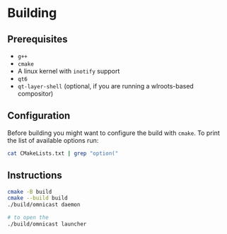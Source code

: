 # Building

## Prerequisites

- `g++`
- `cmake`
- A linux kernel with `inotify` support
- `qt6`
- `qt-layer-shell` (optional, if you are running a wlroots-based compositor)

## Configuration

Before building you might want to configure the build with `cmake`.
To print the list of available options run:

```bash
cat CMakeLists.txt | grep "option("
```

## Instructions

```bash
cmake -B build
cmake --build build
./build/omnicast daemon

# to open the 
./build/omnicast launcher
```

